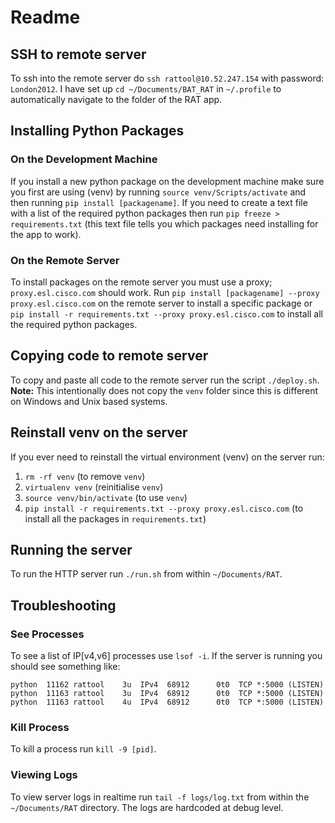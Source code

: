 # Readme

## SSH to remote server
To ssh into the remote server do `ssh rattool@10.52.247.154`
with password: `London2012`. I have set up `cd ~/Documents/BAT_RAT` in `~/.profile` to automatically navigate to the folder 
of the RAT app.

## Installing Python Packages
### On the Development Machine

If you install a new python package on the development machine make sure you first are using
(venv) by running `source venv/Scripts/activate` and then running `pip install [packagename]`. If you need to create a
text file with a list of the required python packages then run `pip freeze > requirements.txt` (this text file tells 
you which packages need installing for the app to work).

### On the Remote Server
To install packages on the remote server you must use a proxy; `proxy.esl.cisco.com` should work. Run 
`pip install [packagename] --proxy proxy.esl.cisco.com` on the remote server to install a specific package or 
`pip install -r requirements.txt --proxy proxy.esl.cisco.com` to install all the required python packages.

## Copying code to remote server
To copy and paste all code to the remote server run the script `./deploy.sh`. **Note:** This intentionally does not copy the
`venv` folder since this is different on Windows and Unix based systems.

## Reinstall venv on the server
If you ever need to reinstall the virtual environment (venv) on the server run:
1. `rm -rf venv` (to remove `venv`)
2. `virtualenv venv` (reinitialise `venv`)
3. `source venv/bin/activate` (to use `venv`)
4. `pip install -r requirements.txt --proxy proxy.esl.cisco.com` (to install all the packages in `requirements.txt`)

## Running the server
To run the HTTP server run `./run.sh` from within `~/Documents/RAT`.

## Troubleshooting
### See Processes
To see a list of IP[v4,v6] processes use `lsof -i`. If the server is running you should see something like:

```
python  11162 rattool    3u  IPv4  68912      0t0  TCP *:5000 (LISTEN)
python  11163 rattool    3u  IPv4  68912      0t0  TCP *:5000 (LISTEN)
python  11163 rattool    4u  IPv4  68912      0t0  TCP *:5000 (LISTEN)
```

### Kill Process
To kill a process run `kill -9 [pid]`.

### Viewing Logs
To view server logs in realtime run `tail -f logs/log.txt` from within the `~/Documents/RAT` directory. The logs are 
hardcoded at debug level.